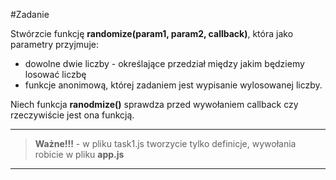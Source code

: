 #Zadanie


Stwórzcie funkcję **randomize(param1, param2, callback)**, która jako parametry przyjmuje:
- dowolne dwie liczby - określające przedział między jakim będziemy losować liczbę
- funkcje anonimową, której zadaniem jest wypisanie wylosowanej liczby.

Niech funkcja **ranodmize()** sprawdza przed wywołaniem callback czy rzeczywiście jest ona funkcją.

---
> **Ważne!!!** - w pliku task1.js tworzycie tylko definicje, wywołania robicie w pliku **app.js**
---


